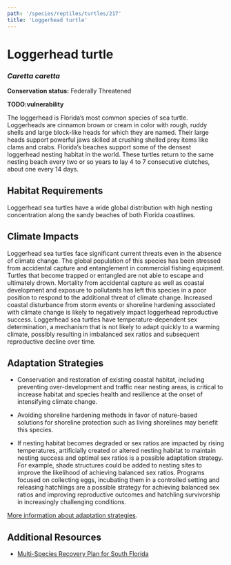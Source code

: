 ```yaml
---
path: '/species/reptiles/turtles/217'
title: 'Loggerhead turtle'
---
```


# Loggerhead turtle
### *Caretta caretta*



**Conservation status:** Federally Threatened

**TODO:vulnerability**

The loggerhead is Florida’s most common species of sea turtle.  Loggerheads are cinnamon brown or cream in color with rough, ruddy shells and large block-like heads for which they are named.  Their large heads support powerful jaws skilled at crushing shelled prey items like clams and crabs.  Florida’s beaches support some of the densest loggerhead nesting habitat in the world.  These turtles return to the same nesting beach every two or so years to lay 4 to 7 consecutive clutches, about one every 14 days.

    
## Habitat Requirements

Loggerhead sea turtles have a wide global distribution with high nesting concentration along the sandy beaches of both Florida coastlines.

## Climate Impacts

Loggerhead sea turtles face significant current threats even in the absence of climate change.  The global population of this species has been stressed from accidental capture and entanglement in commercial fishing equipment.  Turtles that become trapped or entangled are not able to escape and ultimately drown.  Mortality from accidental capture as well as coastal development and exposure to pollutants has left this species in a poor position to respond to the additional threat of climate change.  Increased coastal disturbance from storm events or shoreline hardening associated with climate change is likely to negatively impact loggerhead reproductive success.  Loggerhead sea turtles have temperature-dependent sex determination, a mechanism that is not likely to adapt quickly to a warming climate, possibly resulting in imbalanced sex ratios and subsequent reproductive decline over time.

## Adaptation Strategies

- Conservation and restoration of existing coastal habitat, including preventing over-development and traffic near nesting areas, is critical to increase habitat and species health and resilience at the onset of intensifying climate change.

- Avoiding shoreline hardening methods in favor of nature-based solutions for shoreline protection such as living shorelines may benefit this species.

- If nesting habitat becomes degraded or sex ratios are impacted by rising temperatures, artificially created or altered nesting habitat to maintain nesting success and optimal sex ratios is a possible adaptation strategy.  For example, shade structures could be added to nesting sites to improve the likelihood of achieving balanced sex ratios.  Programs focused on collecting eggs, incubating them in a controlled setting and releasing hatchlings are a possible strategy for achieving balanced sex ratios and improving reproductive outcomes and hatchling survivorship in increasingly challenging conditions.


[More information about adaptation strategies](/strategies).


## Additional Resources

- [Multi-Species Recovery Plan for South Florida](https://ecos.fws.gov/docs/recovery_plan/sfl_msrp/SFL_MSRP_Species.pdf)
